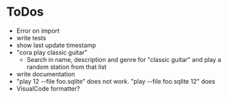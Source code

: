 ToDos
======

* Error on import
* write tests
* show last update timestamp
* "cora play classic guitar"
  * Search in name, description and genre for "classic guitar"
    and play a random station from that list
* write documentation
* "play 12 --file foo.sqlite" does not work. "play --file foo.sqlite 12" does
* VisualCode formatter?
